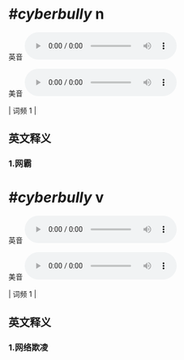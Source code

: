 # ***\#cyberbully*** n
英音
<audio src="./media/cyberbully1_AAC.aac" controls="controls"></audio>

美音
<audio src="./media/cyberbully2_AAC.aac" controls="controls"></audio>



| 词频 1 |  

英文释义
---
### 1.**网霸**  


# ***\#cyberbully*** v
英音
<audio src="./media/cyberbully1_AAC.aac" controls="controls"></audio>

美音
<audio src="./media/cyberbully2_AAC.aac" controls="controls"></audio>



| 词频 1 |  

英文释义
---
### 1.**网络欺凌**  


